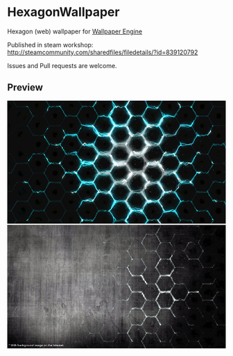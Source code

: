 # HexagonWallpaper
Hexagon (web) wallpaper for [Wallpaper Engine](http://store.steampowered.com/app/431960/Wallpaper_Engine/)

Published in steam workshop: <http://steamcommunity.com/sharedfiles/filedetails/?id=839120792>

Issues and Pull requests are welcome.

## Preview
![](/preview/Hexagons.png)
![](/preview/Hexagons2.png)
